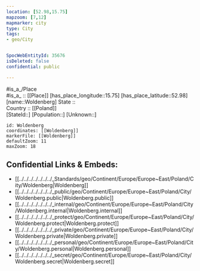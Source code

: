 ```yaml
---
location: [52.98,15.75] 
mapzoom: [7,12] 
mapmarker: city 
type: City
tags:
- geo/City


SpocWebEntityId: 35676
isDeleted: false
confidential: public

---
```

#is_a_/Place  
#is_a_ :: [[Place]] 
[has_place_longitude::15.75] 
[has_place_latitude::52.98] 
[name::Woldenberg] 
State ::  
Country :: [[Poland]]  
[StateId::] 
[Population::] 
[Unknown::] 


```leaflet
id: Woldenberg
coordinates: [[Woldenberg]] 
markerFile: [[Woldenberg]] 
defaultZoom: 11 
maxZoom: 18
```


## Confidential Links & Embeds: 
- [[../../../../../../../_Standards/geo/Continent/Europe/Europe~East/Poland/City/Woldenberg|Woldenberg]] 
- [[../../../../../../../_public/geo/Continent/Europe/Europe~East/Poland/City/Woldenberg.public|Woldenberg.public]] 
- [[../../../../../../../_internal/geo/Continent/Europe/Europe~East/Poland/City/Woldenberg.internal|Woldenberg.internal]] 
- [[../../../../../../../_protect/geo/Continent/Europe/Europe~East/Poland/City/Woldenberg.protect|Woldenberg.protect]] 
- [[../../../../../../../_private/geo/Continent/Europe/Europe~East/Poland/City/Woldenberg.private|Woldenberg.private]] 
- [[../../../../../../../_personal/geo/Continent/Europe/Europe~East/Poland/City/Woldenberg.personal|Woldenberg.personal]] 
- [[../../../../../../../_secret/geo/Continent/Europe/Europe~East/Poland/City/Woldenberg.secret|Woldenberg.secret]] 

